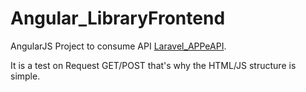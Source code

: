 # Angular_LibraryFrontend

AngularJS Project to consume API [Laravel_APPeAPI](https://github.com/elciojunior7/Laravel_APPeAPI).

It is a test on Request GET/POST that's why the HTML/JS structure is simple.
